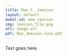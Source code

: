 ```yaml
---
title: Mae C. Jemison
layout: default
modal-id: mae-jemison
img: Jemison_Tile.png
alt: image-alt
pdf: Mae_Jemison-June.pdf
---
```


Text goes here.
